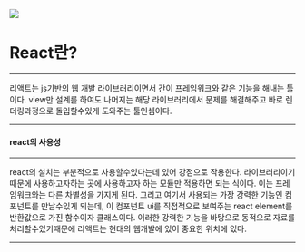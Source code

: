 ![](https://images.velog.io/images/pp8960/post/c38d6be9-d174-43fd-97db-5f9a8f01b018/logo-og.png)
# React란?
___
리액트는 js기반의 웹 개발 라이브러리이면서 간이 프레임워크와 같은 기능을 해내는 툴이다.
view만 설계를 하여도 나머지는 해당 라이브러리에서 문제를 해결해주고
바로 렌더링과정으로 돌입할수있게 도와주는 툴인셈이다.
___
#### react의 사용성
___
react의 설치는 부분적으로 사용할수있다는데 있어 강점으로 작용한다.
라이브러리이기 때문에 사용하고자하는 곳에 사용하고자 하는 모듈만 적용하면 되는 식이다.
이는 프레임워크와는 다른 차별성을 가지게 된다.
그리고 여기서 사용되는 가장 강력한 기능인 컴포넌트를 만날수있게 되는데,
이 컴포넌트 ui를 직접적으로 보여주는 react element를 반환값으로 가진 함수이자 클래스이다. 이러한 강력한 기능을 바탕으로 동적으로 자료를 처리할수있기때문에 리액트는 현대의 웹개발에 있어 중요한 위치에 있다.
___

